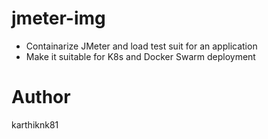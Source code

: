# jmeter-img
- Containarize JMeter and load test suit for an application
- Make it suitable for K8s and Docker Swarm deployment

# Author 
karthiknk81

